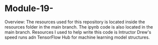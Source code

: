 # Module-19-

Overview: The resources used for this repository is located inside the resources folder in the main branch. The ipynb code is also located in the main branch. Resources I used to help write this code is Intructor Drew's speed runs adn TensorFlow Hub for machine learning model structures. 
